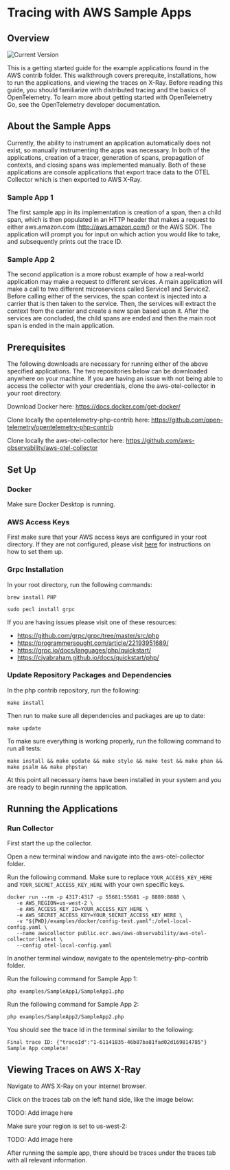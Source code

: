 
# Tracing with AWS Sample Apps

## Overview
![Current Version](https://img.shields.io/github/v/tag/open-telemetry/opentelemetry-php)

This is a getting started guide for the example applications found in the AWS contrib folder. This walkthrough covers prerequite, installations, how to run the applications, and viewing the traces on X-Ray. Before reading this guide, you should familiarize with distributed tracing and the basics of OpenTelemetry. To learn more about getting started with OpenTelemetry Go, see the OpenTelemetry developer documentation.

## About the Sample Apps

Currently, the ability to instrument an application automatically does not exist, so manually instrumenting the apps was necessary. In both of the applications, creation of a tracer, generation of spans, propagation of contexts, and closing spans was implemented manually. Both of these applications are console applications that export trace data to the OTEL Collector which is then exported to AWS X-Ray. 

### Sample App 1

The first sample app in its implementation is creation of a span, then a child span, which is then populated in an HTTP header that makes a request to either aws.amazon.com (http://aws.amazon.com/) or the AWS SDK. The application will prompt you for input on which action you would like to take, and subsequently prints out the trace ID. 

### Sample App 2

The second application is a more robust example of how a real-world application may make a request to different services. A main application will make a call to two different microservices called Service1 and Service2. Before calling either of the services, the span context is injected into a carrier that is then taken to the service. Then, the services will extract the context from the carrier and create a new span based upon it. After the services are concluded, the child spans are ended and then the main root span is ended in the main application.

## Prerequisites
The following downloads are necessary for running either of the above specified applications. The two repositories below can be downloaded anywhere on your machine. If you are having an issue with not being able to access the collector with your credentials, clone the aws-otel-collector in your root directory. 

Download Docker here: https://docs.docker.com/get-docker/

Clone locally the opentelemetry-php-contrib here: https://github.com/open-telemetry/opentelemetry-php-contrib

Clone locally the aws-otel-collector here: https://github.com/aws-observability/aws-otel-collector

## Set Up 

### Docker

Make sure Docker Desktop is running.

### AWS Access Keys
First make sure that your AWS access keys are configured in your root directory. If they are not configured, please visit [here](https://docs.aws.amazon.com/cli/latest/userguide/cli-chap-configure.html) for instructions on how to set them up.

### Grpc Installation

In your root directory, run the following commands:

`brew install PHP`

`sudo pecl install grpc`

If you are having issues please visit one of these resources:
- https://github.com/grpc/grpc/tree/master/src/php
- https://programmersought.com/article/22193951689/
- https://grpc.io/docs/languages/php/quickstart/
- https://cjyabraham.github.io/docs/quickstart/php/

### Update Repository Packages and Dependencies

In the php contrib repository, run the following:

`make install`

Then run to make sure all dependencies and packages are up to date:

`make update`

To make sure everything is working properly, run the following command to run all tests:

`make install && make update && make style && make test && make phan && make psalm && make phpstan`

At this point all necessary items have been installed in your system and you are ready to begin running the application.

## Running the Applications

### Run Collector

First start the up the collector.

Open a new terminal window and navigate into the aws-otel-collector folder. 

Run the following command. Make sure to replace `YOUR_ACCESS_KEY_HERE` and `YOUR_SECRET_ACCESS_KEY_HERE` with your own specific keys.
```
docker run --rm -p 4317:4317 -p 55681:55681 -p 8889:8888 \
   -e AWS_REGION=us-west-2 \
   -e AWS_ACCESS_KEY_ID=YOUR_ACCESS_KEY_HERE \
   -e AWS_SECRET_ACCESS_KEY=YOUR_SECRET_ACCESS_KEY_HERE \
   -v "${PWD}/examples/docker/config-test.yaml":/otel-local-config.yaml \
   --name awscollector public.ecr.aws/aws-observability/aws-otel-collector:latest \
   --config otel-local-config.yaml
```
In another terminal window, navigate to the opentelemetry-php-contrib folder.

Run the following command for Sample App 1:

`php examples/SampleApp1/SampleApp1.php`

Run the following command for Sample App 2:

`php examples/SampleApp2/SampleApp2.php`

You should see the trace Id in the terminal similar to the following:
```
Final trace ID: {"traceId":"1-61141835-46b87ba81fad02d169814785"}
Sample App complete!
```
## Viewing Traces on AWS X-Ray

Navigate to AWS X-Ray on your internet browser. 

Click on the traces tab on the left hand side, like the image below:

TODO: Add image here

Make sure your region is set to us-west-2:

TODO: Add image here

After running the sample app, there should be traces under the traces tab with all relevant information. 
